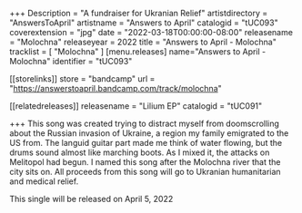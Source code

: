 +++
Description = "A fundraiser for Ukranian Relief"
artistdirectory = "AnswersToApril"
artistname = "Answers to April"
catalogid = "tUC093"
coverextension = "jpg"
date = "2022-03-18T00:00:00-08:00"
releasename = "Molochna"
releaseyear = 2022
title = "Answers to April - Molochna"
tracklist = [ "Molochna" ]
[menu.releases]
	name="Answers to April - Molochna"
	identifier = "tUC093"

[[storelinks]]
	store = "bandcamp"
	url = "https://answerstoapril.bandcamp.com/track/molochna"

[[relatedreleases]]
	releasename = "Lilium EP"
	catalogid = "tUC091"

+++
This song was created trying to distract myself from doomscrolling about the Russian invasion of Ukraine, a region my family emigrated to the US from. The languid guitar part made me think of water flowing, but the drums sound almost like marching boots. As I mixed it, the attacks on Melitopol had begun. I named this song after the Molochna river that the city sits on. All proceeds from this song will go to Ukranian humanitarian and medical relief.

This single will be released on April 5, 2022